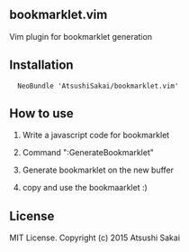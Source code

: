 ## bookmarklet.vim
Vim plugin for bookmarklet generation

## Installation
```vim
  NeoBundle 'AtsushiSakai/bookmarklet.vim'
```

## How to use


1. Write a javascript code for bookmarklet

2. Command ":GenerateBookmarklet"

3. Generate bookmarklet on the new buffer

4. copy and use the bookmaarklet :)

## License
MIT License. Copyright (c) 2015 Atsushi Sakai
